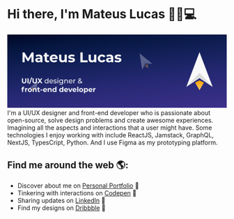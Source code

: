 # Hi there, I'm Mateus Lucas 👋🚀💻

<img src="https://raw.githubusercontent.com/MateuxLucax/MateuxLucax/master/cover.png" alt="banner that says Mateus Lucas - UI/UX designer and front-end developer">
I'm a UI/UX designer and front-end developer who is passionate about open-source, solve design problems and create awesome experiences. Imagining all the aspects and interactions that a user might have. Some technologies I enjoy working with include ReactJS, Jamstack, GraphQL, NextJS, TypesCript, Python. And I use Figma as my prototyping platform.

## Find me around the web 🌎:
- Discover about me on <a href="https://mateux.dev">Personal Portfolio</a> 🚀
- Tinkering with interactions on <a href="https://codepen.io/MateuxLucax"> Codepen</a> 🏓
- Sharing updates on <a href="https://www.linkedin.com/in/mateusbrandt/">LinkedIn</a> 💼
- Find my designs on <a href="https://dribbble.com/MateuxLucax">Dribbble</a> 🎨
<!--
## Some facts 🤖:
- 🔭 I’m currently working on TypeScript
- 🌱 I’m currently learning NextJS
- 👯 I’m looking to collaborate on NextJS projects
- 🤔 I’m looking for help with TypeORM
- 💬 Ask me about CSS
- ⚡ Fun fact: I hate PHP 
-->
